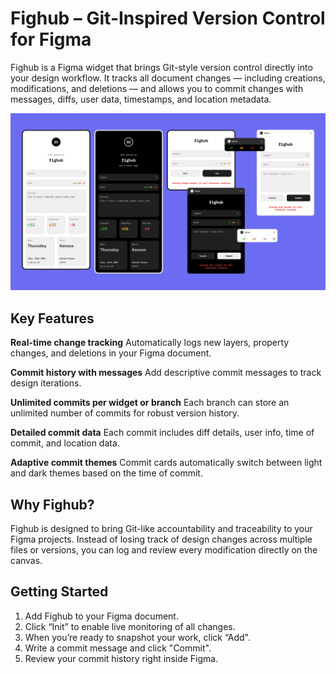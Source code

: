 # Fighub – Git-Inspired Version Control for Figma

Fighub is a Figma widget that brings Git-style version control directly into your design workflow. It tracks all document changes — including creations, modifications, and deletions — and allows you to commit changes with messages, diffs, user data, timestamps, and location metadata.

![Screenshot](fighub-cover.png)

## Key Features

**Real-time change tracking**
Automatically logs new layers, property changes, and deletions in your Figma document.

**Commit history with messages**
Add descriptive commit messages to track design iterations.

**Unlimited commits per widget or branch**
Each branch can store an unlimited number of commits for robust version history.

**Detailed commit data**
Each commit includes diff details, user info, time of commit, and location data.

**Adaptive commit themes**
Commit cards automatically switch between light and dark themes based on the time of commit.

## Why Fighub?

Fighub is designed to bring Git-like accountability and traceability to your Figma projects. Instead of losing track of design changes across multiple files or versions, you can log and review every modification directly on the canvas.

## Getting Started
1. Add Fighub to your Figma document.
2. Click “Init” to enable live monitoring of all changes.
3. When you’re ready to snapshot your work, click “Add".
4. Write a commit message and click "Commit".
5. Review your commit history right inside Figma.